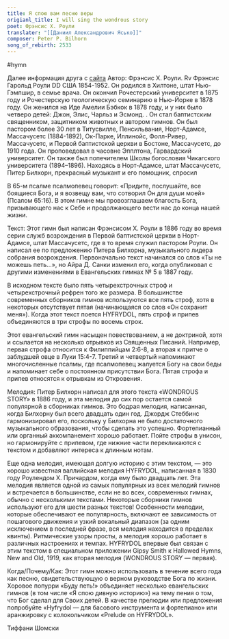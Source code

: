 ```yaml
---
title: Я спою вам песню веры
origianl_title: I will sing the wondrous story
poet: Фрэнсис Х. Роули
translater: "[[Даниил Александрович Ясько]]"
composer: Peter P. Bilhorn
song_of_rebirth: 2533
---
```

#hymn

Далее информация друга с [сайта](https://hymnary.org/text/i_will_sing_the_wondrous_story_of_the)
Автор: Фрэнсис Х. Роули.
Rv Фрэнсис Гарольд Роули DD США 1854-1952. Он родился в Хилтоне, штат Нью-Гэмпшир, в семье врача. Он окончил Рочестерский университет в 1875 году и Рочестерскую теологическую семинарию в Нью-Йорке в 1878 году. Он женился на Иде Амелии Бэбкок в 1878 году, и у них было четверо детей: Джон, Элис, Чарльз и Эсмонд. . Он стал баптистским священником, защитником животных и автором гимнов. Он был пастором более 30 лет в Титусвилле, Пенсильвания, Норт-Адамсе, Массачусетс (1884-1892), Ок-Парке, Иллинойс, Фолл-Ривер, Массачусетс, и Первой баптистской церкви в Бостоне, Массачусетс, до 1910 года. Он проповедовал в часовне Эпплтона, Гарвардский университет. Он также был попечителем Школы богословия Чикагского университета (1894–1896). Находясь в Норт-Адамсе, штат Массачусетс, Питер Билхорн, прекрасный музыкант и его помощник, спросил


В 65-м псалме псалмопевец говорит: «Придите, послушайте, все боящиеся Бога, и я возвещу вам, что сотворил Он для души моей» (Псалом 65:16). В этом гимне мы провозглашаем благость Бога, призывающего нас к Себе и продолжающего вести нас до конца нашей жизни.



Текст:
Этот гимн был написан Фрэнсисом Х. Роули в 1886 году во время серии служб возрождения в Первой баптистской церкви в Норт-Адамсе, штат Массачусетс, где в то время служил пастором Роули. Он написал ее по предложению Питера Билхорна, музыкального лидера собрания возрождения. Первоначально текст начинался со слов «Ты не можешь петь…», но Айра Д. Санки изменил его, когда опубликовал с другими изменениями в Евангельских гимнах № 5 в 1887 году.

В исходном тексте было пять четырехстрочных строф и четырехстрочный рефрен того же размера. В большинстве современных сборников гимнов используются все пять строф, хотя в некоторых отсутствует пятая (начинающаяся со слов «Он сохранит меня»). Когда этот текст поется HYFRYDOL, пять строф и припев объединяются в три строфы по восемь строк.

Этот евангельский гимн насыщен повествованием, а не доктриной, хотя и ссылается на несколько отрывков из Священных Писаний. Например, первая строфа относится к Филиппийцам 2:6-8, а вторая к притче о заблудшей овце в Луки 15:4-7. Третий и четвертый напоминают многочисленные псалмы, где псалмопевец жалуется Богу на свои беды и напоминает себе о постоянном присутствии Бога. Пятая строфа и припев относятся к отрывкам из Откровения.

Мелодия:
Питер Билхорн написал для этого текста «WONDROUS STORY» в 1886 году, и эта мелодия до сих пор остается самой популярной в сборниках гимнов. Это бодрая мелодия, написанная, когда Билхорну был всего двадцать один год. Джордж Стеббинс гармонизировал его, поскольку у Билхорна не было достаточного музыкального образования, чтобы сделать это успешно. Фортепианный или органный аккомпанемент хорошо работает. Пойте строфы в унисон, но гармонируйте с припевом, где нижние части перекликаются с текстом и добавляют интереса к длинным нотам.

Еще одна мелодия, имеющая долгую историю с этим текстом, — это хорошо известная валлийская мелодия HYFRYDOL, написанная в 1830 году Роулендом Х. Причардом, когда ему было двадцать лет. Эта мелодия является одной из самых популярных из всех мелодий гимнов и встречается в большинстве, если не во всех, современных гимнах, обычно с несколькими текстами. Некоторые сборники гимнов используют его для шести разных текстов! Особенности мелодии, которые обеспечивают ее популярность, включают ее зависимость от пошагового движения и узкий вокальный диапазон (за одним исключением в последней фразе, вся мелодия находится в пределах квинты). Ритмические узоры просты, а мелодия хорошо работает в различных настроениях и темпах. HYFRYDOL впервые был связан с этим текстом в специальном приложении Gipsy Smith к Hallowed Hymns, New and Old, 1919, как вторая мелодия (WONDROUS STORY — первая).

Когда/Почему/Как:
Этот гимн можно использовать в течение всего года как песню, свидетельствующую о верном руководстве Бога по жизни. Хоровое попурри «Буду петь!» объединяет несколько евангельских гимнов (в том числе «Я спою дивную историю») на тему пения о том, что Бог сделал для Своих детей. В качестве прелюдии или предложения попробуйте «Hyfrydol — для басового инструмента и фортепиано» или аранжировку с колокольчиком «Prelude on HYFRYDOL».

Тиффани Шомски